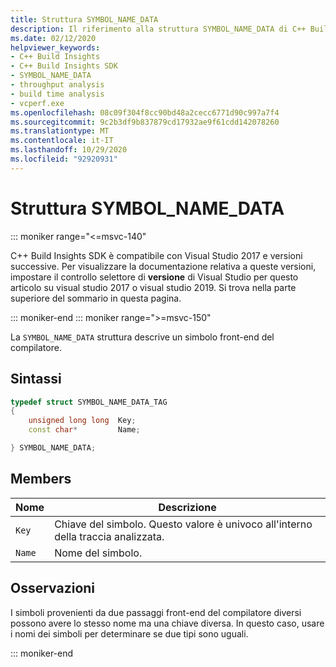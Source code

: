 ```yaml
---
title: Struttura SYMBOL_NAME_DATA
description: Il riferimento alla struttura SYMBOL_NAME_DATA di C++ Build Insights SDK.
ms.date: 02/12/2020
helpviewer_keywords:
- C++ Build Insights
- C++ Build Insights SDK
- SYMBOL_NAME_DATA
- throughput analysis
- build time analysis
- vcperf.exe
ms.openlocfilehash: 08c09f304f8cc90bd48a2cecc6771d90c997a7f4
ms.sourcegitcommit: 9c2b3df9b837879cd17932ae9f61cdd142078260
ms.translationtype: MT
ms.contentlocale: it-IT
ms.lasthandoff: 10/29/2020
ms.locfileid: "92920931"
---
```

# <a name="symbol_name_data-structure"></a>Struttura SYMBOL_NAME_DATA

::: moniker range="<=msvc-140"

C++ Build Insights SDK è compatibile con Visual Studio 2017 e versioni successive. Per visualizzare la documentazione relativa a queste versioni, impostare il controllo selettore di **versione** di Visual Studio per questo articolo su visual studio 2017 o visual studio 2019. Si trova nella parte superiore del sommario in questa pagina.

::: moniker-end
::: moniker range=">=msvc-150"

La `SYMBOL_NAME_DATA` struttura descrive un simbolo front-end del compilatore.

## <a name="syntax"></a>Sintassi

```cpp
typedef struct SYMBOL_NAME_DATA_TAG
{
    unsigned long long  Key;
    const char*         Name;

} SYMBOL_NAME_DATA;
```

## <a name="members"></a>Members

| Nome | Descrizione |
|--|--|
| `Key` | Chiave del simbolo. Questo valore è univoco all'interno della traccia analizzata. |
| `Name` | Nome del simbolo. |

## <a name="remarks"></a>Osservazioni

I simboli provenienti da due passaggi front-end del compilatore diversi possono avere lo stesso nome ma una chiave diversa. In questo caso, usare i nomi dei simboli per determinare se due tipi sono uguali.

::: moniker-end
